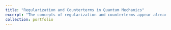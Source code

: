 ```yaml
---
title: "Regularization and Counterterms in Quantum Mechanics"
excerpt: "The concepts of regularization and counterterms appear already in quantum mechanics, where they can be understood very explicitly. This pedagogical note goes through some detailed examples in quantum mechanics, in the process providing some insight into QFT."
collection: portfolio
---
```

